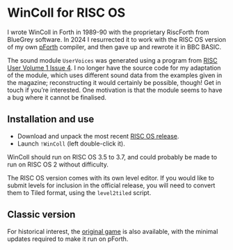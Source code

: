 # WinColl for RISC OS

I wrote WinColl in Forth in 1989-90 with the proprietary RiscForth from BlueGrey software. In 2024 I resurrected it to work with the RISC OS version of my own [pForth](https://github.com/rrthomas/pforth/releases/tag/riscos) compiler, and then gave up and rewrote it in BBC BASIC.

The sound module `UserVoices` was generated using a program from [RISC User Volume 1 Issue 4](https://ia903207.us.archive.org/18/items/Risc_User_Volume_1_Issue_4_1988-03_BEEBUG_GB/). I no longer have the source code for my adaptation of the module, which uses different sound data from the examples given in the magazine; reconstructing it would certainly be possible, though! Get in touch if you’re interested. One motivation is that the module seems to have a bug where it cannot be finalised.


## Installation and use

* Download and unpack the most recent [RISC OS release](https://github.com/rrthomas/wincoll/releases/latest/wincoll-riscos.zip).
* Launch `!WinColl` (left double-click it).

WinColl should run on RISC OS 3.5 to 3.7, and could probably be made to run on RISC OS 2 without difficulty.

The RISC OS version comes with its own level editor. If you would like to submit levels for inclusion in the official release, you will need to convert them to Tiled format, using the `level2tiled` script.


## Classic version

For historical interest, the [original game](https://github.com/rrthomas/wincoll/tree/classic) is also available, with the minimal updates required to make it run on pForth.
